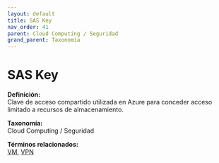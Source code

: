 ```yaml
---
layout: default
title: SAS Key
nav_order: 41
parent: Cloud Computing / Seguridad
grand_parent: Taxonomía
---
```


# SAS Key

**Definición:**  
Clave de acceso compartido utilizada en Azure para conceder acceso limitado a recursos de almacenamiento.

**Taxonomía:**  
Cloud Computing / Seguridad

**Términos relacionados:**  
[VM](https://maleniski.github.io/diccionario-angl-tec-mx/docs/taxonomia/vm/vm.html), [VPN](https://maleniski.github.io/diccionario-angl-tec-mx/docs/taxonomia/vpn/vpn.html)
